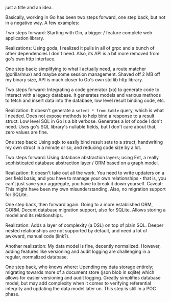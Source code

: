 just a title and an idea.

Basically, working in Go has been two steps forward, one step back, but not in a negative way. A few examples:

Two steps forward: Starting with Gin, a bigger / feature complete web application library.

Realizations: Using goda, I realized it pulls in all of grpc and a bunch of other dependencies I don't need. Also, its API is a bit more removed from go's own http interface.

One step back: simplifying to what I actually need, a route matcher (gorilla/mux) and maybe some session management. Shaved off 2 MB off my binary size, API is much closer to Go's own std lib http library.


Two steps forward: Integrating a code generator (xo) to generate code to interact with a legacy database. It generates models and various methods to fetch and insert data into the database, low level result binding code, etc.

Realization: It doesn't generate a `select * from table` query, which is what I needed. Does not expose methods to help bind a response to a result struct. Low level SQL in Go is a bit verbose. Generates a lot of code I don't need. Uses go's SQL library's nullable fields, but I don't care about that, zero values are fine.

One step back: Using sqlx to easily bind result sets to a struct, handwriting my own struct in a minute or so, and reducing code size by a lot.


 Two steps forward: Using database abstraction layers; using Ent, a really sophisticated database abstraction layer / ORM based on a graph model.

 Realization: It doesn't take out all the work. You need to write updaters on a per field basis, and you have to manage your own relationships - that is, you can't just save your aggregate, you have to break it down yourself. Caveat: This might have been my own misunderstanding. Also, no migration support for SQLite.

 One step back, then forward again: Going to a more established ORM, GORM. Decent database migration support, also for SQLite. Allows storing a model and its relationships.

 Realization: Adds a layer of complexity (a DSL) on top of plain SQL. Deeper nested relationships are not supported by default, and need a lot of awkward, manual code (link?).

 Another realization: My data model is fine, decently normalized. However, adding features like versioning and audit logging are challenging in a regular, normalized database.

 One step back, who knows where: Upending my data storage entirely; migrating towards more of a document store (json blob in sqlite) which allows for easier versioning and audit logging. Greatly simplifies database model, but may add complexity when it comes to verifying referential integrity and updating the data model later on. This step is still in a POC phase.
